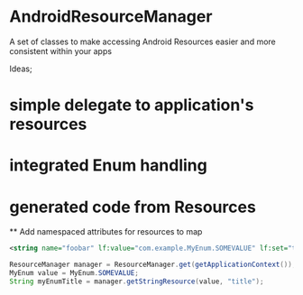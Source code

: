 AndroidResourceManager
======================

A set of classes to make accessing Android Resources easier and more consistent within your apps

Ideas;
# simple delegate to application's resources
# integrated Enum handling
# generated code from Resources
** Add namespaced attributes for resources to map 

```XML
<string name="foobar" lf:value="com.example.MyEnum.SOMEVALUE" lf:set="title">Some Value</string>
```

```java
ResourceManager manager = ResourceManager.get(getApplicationContext());
MyEnum value = MyEnum.SOMEVALUE;
String myEnumTitle = manager.getStringResource(value, "title");

```
